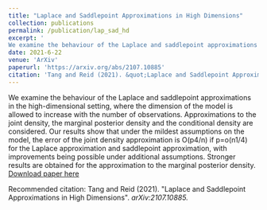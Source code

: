 ```yaml
---
title: "Laplace and Saddlepoint Approximations in High Dimensions"
collection: publications
permalink: /publication/lap_sad_hd
excerpt: '
We examine the behaviour of the Laplace and saddlepoint approximations in the high-dimensional setting, where the dimension of the model is allowed to increase with the number of observations. Approximations to the joint density, the marginal posterior density and the conditional density are considered. Our results show that under the mildest assumptions on the model, the error of the joint density approximation is O(p4/n) if p=o(n1/4) for the Laplace approximation and saddlepoint approximation, with improvements being possible under additional assumptions. Stronger results are obtained for the approximation to the marginal posterior density.'
date: 2021-6-22
venue: 'ArXiv'
paperurl: 'https://arxiv.org/abs/2107.10885'
citation: 'Tang and Reid (2021). &quot;Laplace and Saddlepoint Approximations in High Dimensions.&quot; <i>ArXiv</i>.'
---
```


We examine the behaviour of the Laplace and saddlepoint approximations in the high-dimensional setting, where the dimension of the model is allowed to increase with the number of observations. Approximations to the joint density, the marginal posterior density and the conditional density are considered. Our results show that under the mildest assumptions on the model, the error of the joint density approximation is O(p4/n) if p=o(n1/4) for the Laplace approximation and saddlepoint approximation, with improvements being possible under additional assumptions. Stronger results are obtained for the approximation to the marginal posterior density.
[Download paper here](https://arxiv.org/abs/2107.10885)

Recommended citation: Tang and Reid (2021). "Laplace and Saddlepoint Approximations in High Dimensions". <i> arXiv:2107.10885<i>. 
